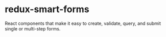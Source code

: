 # redux-smart-forms
React components that make it easy to create, validate, query, and submit single or multi-step forms. 
